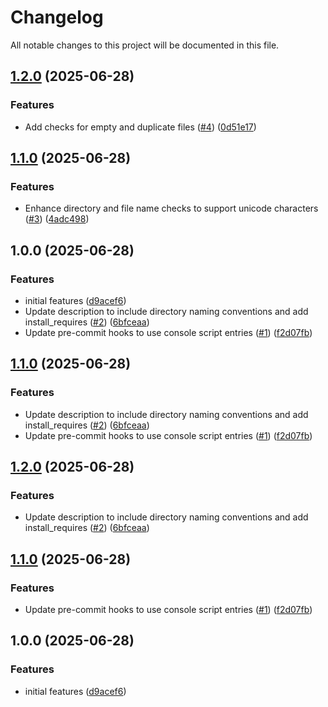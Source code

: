 # Changelog

All notable changes to this project will be documented in this file.

## [1.2.0](https://github.com/ahmet-enes-demir/pre-commit-filename-linter/compare/v1.1.0...v1.2.0) (2025-06-28)


### Features

* Add checks for empty and duplicate files ([#4](https://github.com/ahmet-enes-demir/pre-commit-filename-linter/issues/4)) ([0d51e17](https://github.com/ahmet-enes-demir/pre-commit-filename-linter/commit/0d51e17694bb4957107558b314f558104368372a))

## [1.1.0](https://github.com/ahmet-enes-demir/pre-commit-filename-linter/compare/v1.0.0...v1.1.0) (2025-06-28)


### Features

* Enhance directory and file name checks to support unicode characters ([#3](https://github.com/ahmet-enes-demir/pre-commit-filename-linter/issues/3)) ([4adc498](https://github.com/ahmet-enes-demir/pre-commit-filename-linter/commit/4adc49823aed11fed47d03645215a15baead7415))

## 1.0.0 (2025-06-28)


### Features

* initial features ([d9acef6](https://github.com/ahmet-enes-demir/pre-commit-filename-linter/commit/d9acef68391e5fbe0e0394877b582769597a13cc))
* Update description to include directory naming conventions and add install_requires ([#2](https://github.com/ahmet-enes-demir/pre-commit-filename-linter/issues/2)) ([6bfceaa](https://github.com/ahmet-enes-demir/pre-commit-filename-linter/commit/6bfceaa1c235786a8da97412dc0cdb51fb349fb8))
* Update pre-commit hooks to use console script entries ([#1](https://github.com/ahmet-enes-demir/pre-commit-filename-linter/issues/1)) ([f2d07fb](https://github.com/ahmet-enes-demir/pre-commit-filename-linter/commit/f2d07fb47f77c6a48e0b67fea8c620dce376f213))

## [1.1.0](https://github.com/ahmet-enes-demir/pre-commit-filename-linter/compare/v1.0.0...v1.1.0) (2025-06-28)


### Features

* Update description to include directory naming conventions and add install_requires ([#2](https://github.com/ahmet-enes-demir/pre-commit-filename-linter/issues/2)) ([6bfceaa](https://github.com/ahmet-enes-demir/pre-commit-filename-linter/commit/6bfceaa1c235786a8da97412dc0cdb51fb349fb8))
* Update pre-commit hooks to use console script entries ([#1](https://github.com/ahmet-enes-demir/pre-commit-filename-linter/issues/1)) ([f2d07fb](https://github.com/ahmet-enes-demir/pre-commit-filename-linter/commit/f2d07fb47f77c6a48e0b67fea8c620dce376f213))

## [1.2.0](https://github.com/ahmet-enes-demir/pre-commit-filename-linter/compare/v1.1.0...v1.2.0) (2025-06-28)


### Features

* Update description to include directory naming conventions and add install_requires ([#2](https://github.com/ahmet-enes-demir/pre-commit-filename-linter/issues/2)) ([6bfceaa](https://github.com/ahmet-enes-demir/pre-commit-filename-linter/commit/6bfceaa1c235786a8da97412dc0cdb51fb349fb8))

## [1.1.0](https://github.com/ahmet-enes-demir/pre-commit-filename-linter/compare/v1.0.0...v1.1.0) (2025-06-28)


### Features

* Update pre-commit hooks to use console script entries ([#1](https://github.com/ahmet-enes-demir/pre-commit-filename-linter/issues/1)) ([f2d07fb](https://github.com/ahmet-enes-demir/pre-commit-filename-linter/commit/f2d07fb47f77c6a48e0b67fea8c620dce376f213))

## 1.0.0 (2025-06-28)


### Features

* initial features ([d9acef6](https://github.com/ahmet-enes-demir/pre-commit-filename-linter/commit/d9acef68391e5fbe0e0394877b582769597a13cc))

